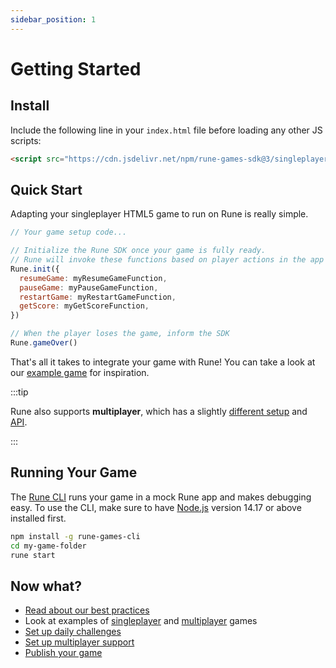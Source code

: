 ```yaml
---
sidebar_position: 1
---
```


# Getting Started

## Install

Include the following line in your `index.html` file before loading any other JS scripts:

```html
<script src="https://cdn.jsdelivr.net/npm/rune-games-sdk@3/singleplayer.js"></script>
```

## Quick Start

Adapting your singleplayer HTML5 game to run on Rune is really simple.

```js
// Your game setup code...

// Initialize the Rune SDK once your game is fully ready.
// Rune will invoke these functions based on player actions in the app interface.
Rune.init({
  resumeGame: myResumeGameFunction,
  pauseGame: myPauseGameFunction,
  restartGame: myRestartGameFunction,
  getScore: myGetScoreFunction,
})

// When the player loses the game, inform the SDK
Rune.gameOver()
```

That's all it takes to integrate your game with Rune! You can take a look at our [example game](https://github.com/rune/rune-games-sdk/blob/staging/singleplayer/examples/breakout/) for inspiration.

:::tip

Rune also supports **multiplayer**, which has a slightly [different setup](multiplayer/setup.md) and [API](api/multiplayer.md).

:::

## Running Your Game

The [Rune CLI](https://github.com/rune/rune-games-cli) runs your game in a mock Rune app and makes debugging easy. To use the CLI, make sure to have [Node.js](https://nodejs.org/en/download/) version 14.17 or above installed first.

```bash
npm install -g rune-games-cli
cd my-game-folder
rune start
```

## Now what?

- [Read about our best practices](best-practices.md)
- Look at examples of [singleplayer](singleplayer/examples.md) and [multiplayer](multiplayer/examples.md) games
- [Set up daily challenges](singleplayer/challenges.md)
- [Set up multiplayer support](multiplayer/setup.md)
- [Publish your game](publishing.md)
